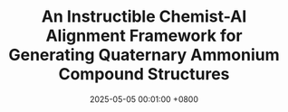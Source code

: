---
title:          "An Instructible Chemist-AI Alignment Framework for Generating Quaternary Ammonium Compound Structures"
date:           2025-05-05 00:01:00 +0800
selected:       true
pub:            "KDD"
pub_date:       "2025 (ADS Track)"
cover:          /assets/images/covers/cover1.jpg
authors:
- Bo Pan, William Wuest, Kevin Minbiole, Liang Zhao, Amarda Shehu, et al.
links:
#   Paper: https://arxiv.org/pdf/2410.15268
---